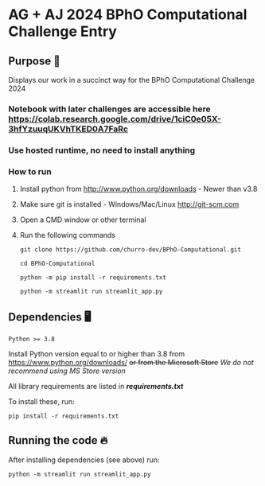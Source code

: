# AG + AJ 2024 BPhO Computational Challenge Entry

## Purpose 🥇

Displays our work in a succinct way for the BPhO Computational Challenge 2024


### Notebook with later challenges are accessible here https://colab.research.google.com/drive/1ciC0e05X-3hfYzuuqUKVhTKED0A7FaRc
### Use hosted runtime, no need to install anything

### How to run
1. Install python from http://www.python.org/downloads - Newer than v3.8
2. Make sure git is installed - Windows/Mac/Linux http://git-scm.com
3. Open a CMD window or other terminal
4. Run the following commands
   
    ```git clone https://github.com/churro-dev/BPhO-Computational.git```

    ```cd BPhO-Computational```

    ```python -m pip install -r requirements.txt```

    ```python -m streamlit run streamlit_app.py```




## Dependencies 🖥️

`Python >= 3.8`

Install Python version equal to or higher than 3.8 from https://www.python.org/downloads/ ~~or from the Microsoft Store~~ _We do not recommend using MS Store version_

All library requirements are listed in ***requirements.txt***

To install these, run:

`pip install -r requirements.txt`

## Running the code 🔥

After installing dependencies (see above) run:

`python -m streamlit run streamlit_app.py`
